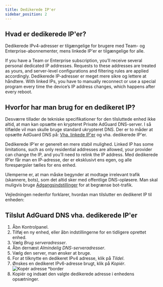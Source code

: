```yaml
---
title: Dedikerede IP'er
sidebar_position: 2
---
```


## Hvad er dedikerede IP'er?

Dedikerede IPv4-adresser er tilgængelige for brugere med Team- og Enterprise-abonnementer, mens linkede IP'er er tilgængelige for alle.

If you have a Team or Enterprise subscription, you’ll receive several personal dedicated IP addresses. Requests to these addresses are treated as yours, and server-level configurations and filtering rules are applied accordingly. Dedikerede IP-adresser er meget mere sikre og lettere at håndtere. With linked IPs, you have to manually reconnect or use a special program every time the device’s IP address changes, which happens after every reboot.

## Hvorfor har man brug for en dedikeret IP?

Desværre tillader de tekniske specifikationer for den tilsluttede enhed ikke altid, at man kan opsætte en krypteret Private AdGuard DNS-server. I så tilfælde vil man skulle bruge standard ukrypteret DNS. Der er to måder at opsætte AdGuard DNS på: [Vha. linkede IP'er](/private-dns/connect-devices/other-options/linked-ip.md) og vha. dedikerede IP'er.

Dedikerede IP'er er generelt en mere stabil mulighed. Linked IP has some limitations, such as only residential addresses are allowed, your provider can change the IP, and you’ll need to relink the IP address. Med dedikerede IP’er får man en IP-adresse, der er eksklusivt ens egen, og alle forespørgsler tælles for ens enhed.

Ulemperne er, at man måske begynder at modtage irrelevant trafik (skannere, bots), som det altid sker med offentlige DNS-opløsere. Man skal muligvis bruge [Adgangsindstillinger](/private-dns/server-and-settings/access.md) for at begrænse bot-trafik.

Vejledningen nedenfor forklarer, hvordan man tilslutter en dedikeret IP til enheden:

## Tilslut AdGuard DNS vha. dedikerede IP'er

1. Åbn Kontrolpanel.
2. Tilføj en ny enhed, eller åbn indstillingerne for en tidligere oprettet enhed.
3. Vælg _Brug serveradresser_.
4. Åbn dernæst _Almindelig DNS-serveradresser_.
5. Vælg den server, man ønsker at bruge.
6. For at tilknytte en dedikeret IPv4 adresse, klik på _Tildel_.
7. Ønskes en dedikeret IPv6-adresse brugt, klik på _Kopiér_.
    ![Kopér adresse \*border](https://cdn.adtidy.org/content/kb/dns/private/new_dns/connect/dedicated_step7.png)
8. Kopiér og indsæt den valgte dedikerede adresse i enhedens opsætninger.
